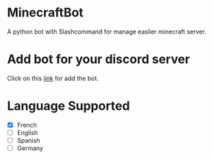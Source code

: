 # MinecraftBot
A python bot with Slashcommand for manage easlier minecraft server.
# Add bot for your discord server
Click on this <a href="https://discord.com/api/oauth2/authorize?client_id=1051204938593751121&permissions=8&scope=bot">link</a> for add the bot.
# Language Supported
- [x] French
- [ ] English
- [ ] Spanish
- [ ] Germany
